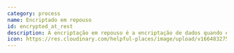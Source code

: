 ```yaml
---
category: process
name: Encriptado em repouso
id: encrypted_at_rest
description: A encriptação em repouso é a encriptação de dados quando estes são mantidos num suporte de armazenamento, como uma unidade ou uma base de dados. Protege os dados contra o acesso não autorizado à própria base de dados.
icon: https://res.cloudinary.com/helpful-places/image/upload/v1664832754/dtpr-icons/process/encrypted_oedzbb.svg
---
```

